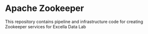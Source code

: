 Apache Zookeeper
===================

This repository contains pipeline and infrastructure code for creating Zookeeper
services for Excella Data Lab

